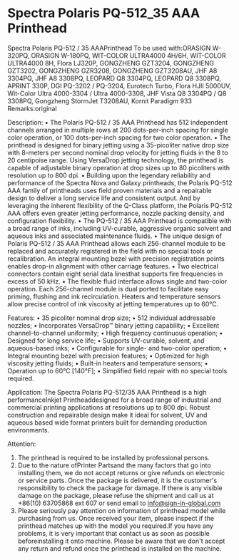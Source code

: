 # Spectra Polaris PQ-512_35 AAA Printhead

Spectra Polaris PQ-512 / 35 AAAPrinthead
To be used with:ORASIGN W-320PQ, ORASIGN W-180PQ, WIT-COLOR ULTRA4000 4H/6H, WIT-COLOR ULTRA4000 8H, Flora LJ320P, GONGZHENG GZT3204, GONGZHENG GZT3202, GONGZHENG GZR3208, GONGZHENG GZT3208AU, JHF A8 3304PQ, JHF A8 3308PQ, LEOPARD Q8 3304PQ, LEOPARD Q8 3308PQ, APRINT 330P, DGI PQ-3202 / PQ-3204, Eurotech Turbo, Flora HJII 5000UV, Wit-Color Ultra 4000-3304 / Ultra 4000-3308, JHF Vista Q8 3304PQ / Q8 3308PQ, Gongzheng StormJet T3208AU, Kornit Paradigm 933
Remarks:original

Description:
• The Polaris PQ-512 / 35 AAA Printhead has 512 independent channels arranged in multiple rows at 200 dots-per-inch spacing for single color operation, or 100 dots-per-inch spacing for two color operation.
• The printhead is designed for binary jetting using a 35-picoliter native drop size with 8-meters per second nominal drop velocity for jetting fluids in the 8 to 20 centipoise range. Using VersaDrop jetting technology, the printhead is capable of adjustable binary operation at drop sizes up to 80 picoliters with resolution up to 800 dpi.
• Building upon the legendary reliability and performance of the Spectra Nova and Galaxy printheads, the Polaris PQ-512 AAA family of printheads uses field proven materials and a repairable design to deliver a long service life and consistent output. And by leveraging the inherent flexibility of the Q-Class platform, the Polaris PQ-512 AAA offers even greater jetting performance, nozzle packing density, and configuration flexibility.
• The PQ-512 / 35 AAA Printhead is compatible with a broad range of inks, including UV-curable, aggressive organic solvent and aqueous inks and associated maintenance fluids.
• The unique design of Polaris PQ-512 / 35 AAA Printhead allows each 256-channel module to be replaced and accurately registered in the field with no special tools or recalibration. An integral mounting bezel with precision registration points enables drop-in alignment with other carriage features.
• Two electrical connectors contain eight serial data linesthat supports fire frequencies in excess of 50 kHz.
• The flexible fluid interface allows single and two-color operation. Each 256-channel module is dual ported to facilitate easy priming, flushing and ink recirculation. Heaters and temperature sensors allow precise control of ink viscosity at jetting temperatures up to 60°C.

Features:
• 35 picoliter nominal drop size;
• 512 individual addressable nozzles;
• Incorporates VersaDrop™ binary jetting capability;
• Excellent channel-to-channel uniformity;
• High frequency continuous operation;
• Designed for long service life;
• Supports UV-curable, solvent, and aqueous-based inks;
• Configurable for single- and two-color operation;
• Integral mounting bezel with precision features;
• Optimized for high viscosity jetting fluids;
• Built-in heaters and temperature sensors;
• Operation up to 60°C [140°F];
• Simplified field repair with no special tools required.

Application:
The Spectra Polaris PQ-512/35 AAA Printhead is a high performanceInkjet Printheaddesigned for a broad range of industrial and commercial printing applications at resolutions up to 800 dpi. Robust construction and repairable design make it ideal for solvent, UV and aqueous based wide format printers built for demanding production environments.

Attention:
1. The printhead is required to be installed by professional persons.
2. Due to the nature ofPrinter Partsand the many factors that go into installing them, we do not accept returns or give refunds on electronic or service parts. Once the package is delivered, it is the customer's responsibility to check the package for damage. If there is any visible damage on the package, please refuse the shipment and call us at +86(10) 63705868 ext 607 or send email to info@sign-in-global.com
3. Please seriously pay attention on information of printhead model while purchasing from us. Once received your item, please inspect if the printhead matches up with the model you required.If you have any problems, it is very important that contact us as soon as possible beforeinstalling it onto machine. Please be aware that we don't accept any return and refund once the printhead is installed on the machine.
